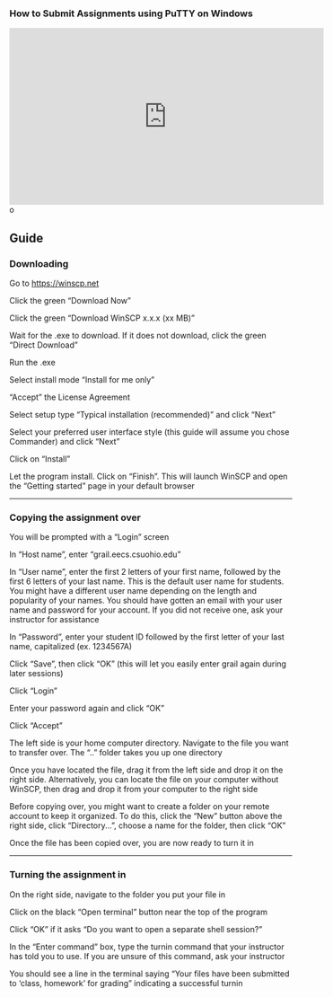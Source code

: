 ### How to Submit Assignments using PuTTY on Windows

<iframe width="560" height="315" src="https://www.youtube.com/embed/sVBYU9I_WA8?si=caW76f2D24HgEaAO" title="YouTube video player" frameborder="0" allow="accelerometer; autoplay; clipboard-write; encrypted-media; gyroscope; picture-in-picture; web-share" referrerpolicy="strict-origin-when-cross-origin" allowfullscreen></iframe>o

## Guide

### Downloading

Go to https://winscp.net 

Click the green “Download Now” 

Click the green “Download WinSCP x.x.x (xx MB)” 

Wait for the .exe to download. If it does not download, click the green “Direct Download” 

Run the .exe 

Select install mode “Install for me only” 

“Accept” the License Agreement 

Select setup type “Typical installation (recommended)” and click “Next” 

Select your preferred user interface style (this guide will assume you chose Commander) and click “Next” 

Click on “Install” 

Let the program install. Click on “Finish”. This will launch WinSCP and open the “Getting started” page in your default browser 

---

### Copying the assignment over

You will be prompted with a “Login” screen 

In “Host name”, enter “grail.eecs.csuohio.edu” 

In “User name”, enter the first 2 letters of your first name, followed by the first 6 letters of your last name. This is the default user name for students. You might have a different user name depending on the length and popularity of your names. You should have gotten an email with your user name and password for your account. If you did not receive one, ask your instructor for assistance 

In “Password”, enter your student ID followed by the first letter of your last name, capitalized (ex. 1234567A) 

Click “Save”, then click “OK” (this will let you easily enter grail again during later sessions) 

Click “Login” 

Enter your password again and click “OK” 

Click “Accept” 

The left side is your home computer directory. Navigate to the file you want to transfer over. The “..” folder takes you up one directory 

Once you have located the file, drag it from the left side and drop it on the right side. Alternatively, you can locate the file on your computer without WinSCP, then drag and drop it from your computer to the right side 

Before copying over, you might want to create a folder on your remote account to keep it organized. To do this, click the “New” button above the right side, click “Directory...”, choose a name for the folder, then click “OK” 

Once the file has been copied over, you are now ready to turn it in 

---

### Turning the assignment in

On the right side, navigate to the folder you put your file in 

Click on the black “Open terminal” button near the top of the program 

Click “OK” if it asks “Do you want to open a separate shell session?” 

In the “Enter command” box, type the turnin command that your instructor has told you to use. If you are unsure of this command, ask your instructor 

You should see a line in the terminal saying “Your files have been submitted to ‘class, homework’ for grading” indicating a successful turnin 
